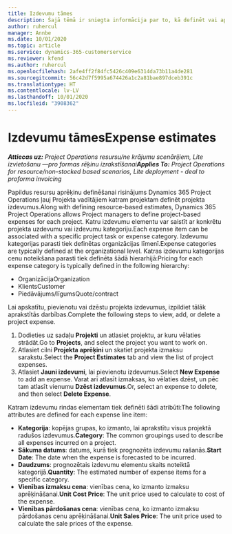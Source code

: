 ```yaml
---
title: Izdevumu tāmes
description: Šajā tēmā ir sniegta informācija par to, kā definēt vai aprēķināt projekta izdevumus.
author: ruhercul
manager: Annbe
ms.date: 10/01/2020
ms.topic: article
ms.service: dynamics-365-customerservice
ms.reviewer: kfend
ms.author: ruhercul
ms.openlocfilehash: 2afe4ff2f84fc5426c409e6314da73b11a4de281
ms.sourcegitcommit: 56c42d7f5995a674426a1c2a81bae897dceb391c
ms.translationtype: HT
ms.contentlocale: lv-LV
ms.lasthandoff: 10/01/2020
ms.locfileid: "3908362"
---
```

# <a name="expense-estimates"></a><span data-ttu-id="24995-103">Izdevumu tāmes</span><span class="sxs-lookup"><span data-stu-id="24995-103">Expense estimates</span></span>
<span data-ttu-id="24995-104">_**Attiecas uz:** Project Operations resursu/ne krājumu scenārijiem, Lite izvietošanu —pro formas rēķinu izrakstīšanai_</span><span class="sxs-lookup"><span data-stu-id="24995-104">_**Applies To:** Project Operations for resource/non-stocked based scenarios, Lite deployment - deal to proforma invoicing_</span></span>

<span data-ttu-id="24995-105">Papildus resursu aprēķinu definēšanai risinājums Dynamics 365 Project Operations ļauj Projekta vadītājiem katram projektam definēt projekta izdevumus.</span><span class="sxs-lookup"><span data-stu-id="24995-105">Along with defining resource-based estimates, Dynamics 365 Project Operations allows Project managers to define project-based expenses for each project.</span></span> <span data-ttu-id="24995-106">Katru izdevumu elementu var saistīt ar konkrētu projekta uzdevumu vai izdevumu kategoriju.</span><span class="sxs-lookup"><span data-stu-id="24995-106">Each expense item can be associated with a specific project task or expense category.</span></span> <span data-ttu-id="24995-107">Izdevumu kategorijas parasti tiek definētas organizācijas līmenī.</span><span class="sxs-lookup"><span data-stu-id="24995-107">Expense categories are typically defined at the organizational level.</span></span> <span data-ttu-id="24995-108">Katras izdevumu kategorijas cenu noteikšana parasti tiek definēta šādā hierarhijā:</span><span class="sxs-lookup"><span data-stu-id="24995-108">Pricing for each expense category is typically defined in the following hierarchy:</span></span>

- <span data-ttu-id="24995-109">Organizācija</span><span class="sxs-lookup"><span data-stu-id="24995-109">Organization</span></span>
- <span data-ttu-id="24995-110">Klients</span><span class="sxs-lookup"><span data-stu-id="24995-110">Customer</span></span>
- <span data-ttu-id="24995-111">Piedāvājums/līgums</span><span class="sxs-lookup"><span data-stu-id="24995-111">Quote/contract</span></span>

<span data-ttu-id="24995-112">Lai apskatītu, pievienotu vai dzēstu projekta izdevumus, izpildiet tālāk aprakstītās darbības.</span><span class="sxs-lookup"><span data-stu-id="24995-112">Complete the following steps to view, add, or delete a project expense.</span></span>

1. <span data-ttu-id="24995-113">Dodieties uz sadaļu **Projekti** un atlasiet projektu, ar kuru vēlaties strādāt.</span><span class="sxs-lookup"><span data-stu-id="24995-113">Go to **Projects**, and select the project you want to work on.</span></span>
2. <span data-ttu-id="24995-114">Atlasiet cilni **Projekta aprēķini** un skatiet projekta izmaksu sarakstu.</span><span class="sxs-lookup"><span data-stu-id="24995-114">Select the **Project Estimates** tab and view the list of project expenses.</span></span>
3. <span data-ttu-id="24995-115">Atlasiet **Jauni izdevumi**, lai pievienotu izdevumus.</span><span class="sxs-lookup"><span data-stu-id="24995-115">Select **New Expense** to add an expense.</span></span> <span data-ttu-id="24995-116">Varat arī atlasīt izmaksas, ko vēlaties dzēst, un pēc tam atlasīt vienumu **Dzēst izdevumus**.</span><span class="sxs-lookup"><span data-stu-id="24995-116">Or, select an expense to delete, and then select **Delete Expense**.</span></span>

<span data-ttu-id="24995-117">Katram izdevumu rindas elementam tiek definēti šādi atribūti:</span><span class="sxs-lookup"><span data-stu-id="24995-117">The following attributes are defined for each expense line item:</span></span>

- <span data-ttu-id="24995-118">**Kategorija**: kopējas grupas, ko izmanto, lai aprakstītu visus projektā radušos izdevumus.</span><span class="sxs-lookup"><span data-stu-id="24995-118">**Category**: The common groupings used to describe all expenses incurred on a project.</span></span>
- <span data-ttu-id="24995-119">**Sākuma datums**: datums, kurā tiek prognozēta izdevumu rašanās.</span><span class="sxs-lookup"><span data-stu-id="24995-119">**Start Date**: The date when the expense is forecasted to be incurred.</span></span>
- <span data-ttu-id="24995-120">**Daudzums**: prognozētais izdevumu elementu skaits noteiktā kategorijā.</span><span class="sxs-lookup"><span data-stu-id="24995-120">**Quantity**: The estimated number of expense items for a specific category.</span></span>
- <span data-ttu-id="24995-121">**Vienības izmaksu cena**: vienības cena, ko izmanto izmaksu aprēķināšanai.</span><span class="sxs-lookup"><span data-stu-id="24995-121">**Unit Cost Price**: The unit price used to calculate to cost of the expense.</span></span>
- <span data-ttu-id="24995-122">**Vienības pārdošanas cena**: vienības cena, ko izmanto izmaksu pārdošanas cenu aprēķināšanai.</span><span class="sxs-lookup"><span data-stu-id="24995-122">**Unit Sales Price**: The unit price used to calculate the sale prices of the expense.</span></span>


